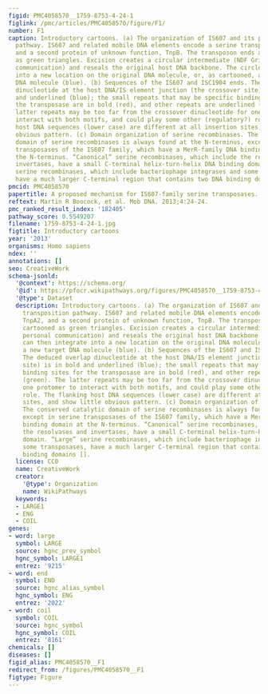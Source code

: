 ```yaml
---
figid: PMC4058570__1759-8753-4-24-1
figlink: /pmc/articles/PMC4058570/figure/F1/
number: F1
caption: Introductory cartoons. (a) The organization of IS607 and its proposed transposition
  pathway. IS607 and related mobile DNA elements encode a serine transposase, TnpA2,
  and a second protein of unknown function, TnpB. The transposon ends are cartooned
  as green triangles. Excision creates a circular intermediate (NDF Grindley, personal
  communication) and reseals the original host DNA backbone. The circle can then integrate
  into a new location on the original DNA molecule, or, as cartooned, a new target
  DNA molecule (blue). (b) Sequences of the IS607 and ISC1904 ends. The deduced overlap
  dinucleotide at the host DNA/IS element junction (the crossover site) is in bold
  and underlined (blue); the small repeats that may be specific binding sites for
  the transposase are in bold (red), and other repeats are underlined (green). The
  latter repeats may be too far from the crossover dinucleotide for one protomer to
  interact with both motifs, and could play some other (regulatory?) role. The flanking
  host DNA sequences (lower case) are different at all insertion sites, and show little
  obvious pattern. (c) Domain organization of serine recombinases. The conserved catalytic
  domain of serine recombinases is always found at the N-terminus, except in serine
  transposases of the IS607 family, which have a MerR-family DNA binding domain at
  the N-terminus. “Canonical” serine recombinases, which include the resolvases and
  invertases, have a small C-terminal helix-turn-helix DNA binding domain. “Large”
  serine recombinases, which include bacteriophage integrases and some transposases,
  have a much larger C-terminal region that contains two DNA binding domains [].
pmcid: PMC4058570
papertitle: A proposed mechanism for IS607-family serine transposases.
reftext: Martin R Boocock, et al. Mob DNA. 2013;4:24-24.
pmc_ranked_result_index: '182405'
pathway_score: 0.5549207
filename: 1759-8753-4-24-1.jpg
figtitle: Introductory cartoons
year: '2013'
organisms: Homo sapiens
ndex: ''
annotations: []
seo: CreativeWork
schema-jsonld:
  '@context': https://schema.org/
  '@id': https://pfocr.wikipathways.org/figures/PMC4058570__1759-8753-4-24-1.html
  '@type': Dataset
  description: Introductory cartoons. (a) The organization of IS607 and its proposed
    transposition pathway. IS607 and related mobile DNA elements encode a serine transposase,
    TnpA2, and a second protein of unknown function, TnpB. The transposon ends are
    cartooned as green triangles. Excision creates a circular intermediate (NDF Grindley,
    personal communication) and reseals the original host DNA backbone. The circle
    can then integrate into a new location on the original DNA molecule, or, as cartooned,
    a new target DNA molecule (blue). (b) Sequences of the IS607 and ISC1904 ends.
    The deduced overlap dinucleotide at the host DNA/IS element junction (the crossover
    site) is in bold and underlined (blue); the small repeats that may be specific
    binding sites for the transposase are in bold (red), and other repeats are underlined
    (green). The latter repeats may be too far from the crossover dinucleotide for
    one protomer to interact with both motifs, and could play some other (regulatory?)
    role. The flanking host DNA sequences (lower case) are different at all insertion
    sites, and show little obvious pattern. (c) Domain organization of serine recombinases.
    The conserved catalytic domain of serine recombinases is always found at the N-terminus,
    except in serine transposases of the IS607 family, which have a MerR-family DNA
    binding domain at the N-terminus. “Canonical” serine recombinases, which include
    the resolvases and invertases, have a small C-terminal helix-turn-helix DNA binding
    domain. “Large” serine recombinases, which include bacteriophage integrases and
    some transposases, have a much larger C-terminal region that contains two DNA
    binding domains [].
  license: CC0
  name: CreativeWork
  creator:
    '@type': Organization
    name: WikiPathways
  keywords:
  - LARGE1
  - ENG
  - COIL
genes:
- word: large
  symbol: LARGE
  source: hgnc_prev_symbol
  hgnc_symbol: LARGE1
  entrez: '9215'
- word: end
  symbol: END
  source: hgnc_alias_symbol
  hgnc_symbol: ENG
  entrez: '2022'
- word: coil
  symbol: COIL
  source: hgnc_symbol
  hgnc_symbol: COIL
  entrez: '8161'
chemicals: []
diseases: []
figid_alias: PMC4058570__F1
redirect_from: /figures/PMC4058570__F1
figtype: Figure
---
```

